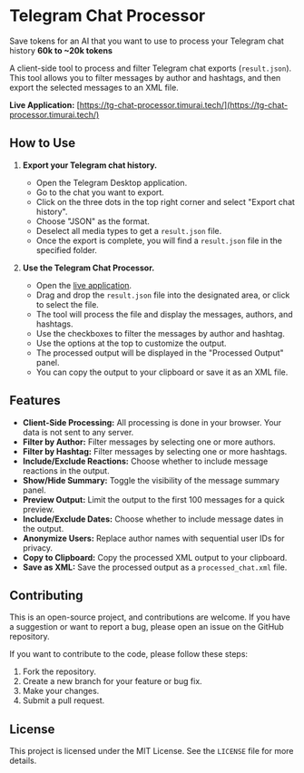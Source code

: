 # Telegram Chat Processor

Save tokens for an AI that you want to use to process your Telegram chat history **60k to ~20k tokens**

A client-side tool to process and filter Telegram chat exports (`result.json`). This tool allows you to filter messages by author and hashtags, and then export the selected messages to an XML file.

**Live Application:** [https://tg-chat-processor.timurai.tech/](https://tg-chat-processor.timurai.tech/)

## How to Use

1.  **Export your Telegram chat history.**
    *   Open the Telegram Desktop application.
    *   Go to the chat you want to export.
    *   Click on the three dots in the top right corner and select "Export chat history".
    *   Choose "JSON" as the format.
    *   Deselect all media types to get a `result.json` file.
    *   Once the export is complete, you will find a `result.json` file in the specified folder.

2.  **Use the Telegram Chat Processor.**
    *   Open the [live application](https://tg-chat-processor.timurai.tech/).
    *   Drag and drop the `result.json` file into the designated area, or click to select the file.
    *   The tool will process the file and display the messages, authors, and hashtags.
    *   Use the checkboxes to filter the messages by author and hashtag.
    *   Use the options at the top to customize the output.
    *   The processed output will be displayed in the "Processed Output" panel.
    *   You can copy the output to your clipboard or save it as an XML file.

## Features

*   **Client-Side Processing:** All processing is done in your browser. Your data is not sent to any server.
*   **Filter by Author:** Filter messages by selecting one or more authors.
*   **Filter by Hashtag:** Filter messages by selecting one or more hashtags.
*   **Include/Exclude Reactions:** Choose whether to include message reactions in the output.
*   **Show/Hide Summary:** Toggle the visibility of the message summary panel.
*   **Preview Output:** Limit the output to the first 100 messages for a quick preview.
*   **Include/Exclude Dates:** Choose whether to include message dates in the output.
*   **Anonymize Users:** Replace author names with sequential user IDs for privacy.
*   **Copy to Clipboard:** Copy the processed XML output to your clipboard.
*   **Save as XML:** Save the processed output as a `processed_chat.xml` file.

## Contributing

This is an open-source project, and contributions are welcome. If you have a suggestion or want to report a bug, please open an issue on the GitHub repository.

If you want to contribute to the code, please follow these steps:

1.  Fork the repository.
2.  Create a new branch for your feature or bug fix.
3.  Make your changes.
4.  Submit a pull request.

## License

This project is licensed under the MIT License. See the `LICENSE` file for more details.
